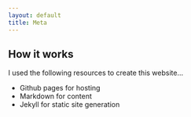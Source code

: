 ```yaml
---
layout: default
title: Meta
---
```


## How it works

I used the following resources to create this website...
* Github pages for hosting
* Markdown for content
* Jekyll for static site generation

